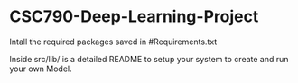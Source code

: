 # CSC790-Deep-Learning-Project

Intall the required packages saved in #Requirements.txt

Inside src/lib/ is a detailed README to setup your system to create and run your own Model. 
